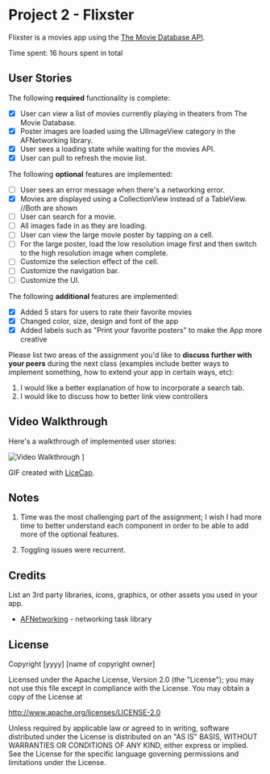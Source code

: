 # Project 2 - Flixster

Flixster is a movies app using the [The Movie Database API](http://docs.themoviedb.apiary.io/#).

Time spent: 16 hours spent in total

## User Stories

The following **required** functionality is complete:

- [X] User can view a list of movies currently playing in theaters from The Movie Database.
- [X] Poster images are loaded using the UIImageView category in the AFNetworking library.
- [X] User sees a loading state while waiting for the movies API.
- [X] User can pull to refresh the movie list.

The following **optional** features are implemented:

- [ ] User sees an error message when there's a networking error.
- [X] Movies are displayed using a CollectionView instead of a TableView. //Both are shown
- [ ] User can search for a movie.
- [ ] All images fade in as they are loading.
- [ ] User can view the large movie poster by tapping on a cell.
- [ ] For the large poster, load the low resolution image first and then switch to the high resolution image when complete.
- [ ] Customize the selection effect of the cell.
- [ ] Customize the navigation bar.
- [ ] Customize the UI.

The following **additional** features are implemented:

- [X] Added 5 stars for users to rate their favorite movies
- [X] Changed color, size, design and font of the app
- [X] Added labels such as "Print your favorite posters" to make the App more creative

Please list two areas of the assignment you'd like to **discuss further with your peers** during the next class (examples include better ways to implement something, how to extend your app in certain ways, etc):

1. I would like a better explanation of how to incorporate a search tab.
2. I would like to discuss how to better link view controllers

## Video Walkthrough

Here's a walkthrough of implemented user stories:

<img src='https://imgur.com/jChbZJn' title='Video Walkthrough' width='' alt='Video Walkthrough' />
]


GIF created with [LiceCap](http://www.cockos.com/licecap/).

## Notes

1. Time was the most challenging part of the assignment; I wish I had more time to better understand each component in order to be able to add more of the optional features.

2. Toggling issues were recurrent.

## Credits

List an 3rd party libraries, icons, graphics, or other assets you used in your app.

- [AFNetworking](https://github.com/AFNetworking/AFNetworking) - networking task library

## License

Copyright [yyyy] [name of copyright owner]

Licensed under the Apache License, Version 2.0 (the "License");
you may not use this file except in compliance with the License.
You may obtain a copy of the License at

http://www.apache.org/licenses/LICENSE-2.0

Unless required by applicable law or agreed to in writing, software
distributed under the License is distributed on an "AS IS" BASIS,
WITHOUT WARRANTIES OR CONDITIONS OF ANY KIND, either express or implied.
See the License for the specific language governing permissions and
limitations under the License.

